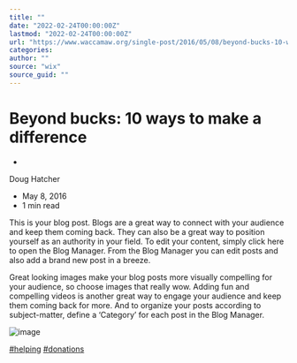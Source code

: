 ```yaml
---
title: ""
date: "2022-02-24T00:00:00Z"
lastmod: "2022-02-24T00:00:00Z"
url: "https://www.waccamaw.org/single-post/2016/05/08/beyond-bucks-10-ways-to-make-a-difference"
categories:
author: ""
source: "wix"
source_guid: ""
---
```


# Beyond bucks: 10 ways to make a difference

-

Doug Hatcher
- May 8, 2016
- 1 min read

This is your blog post. Blogs are a great way to connect with your audience and keep them coming back. They can also be a great way to position yourself as an authority in your field. To edit your content, simply click here to open the Blog Manager. From the Blog Manager you can edit posts and also add a brand new post in a breeze.

Great looking images make your blog posts more visually compelling for your audience, so choose images that really wow. Adding fun and compelling videos is another great way to engage your audience and keep them coming back for more. And to organize your posts according to subject-matter, define a ‘Category’ for each post in the Blog Manager.

![image](https://static.wixstatic.com/media/5ca8a97313144b66bd93da08b0f01151.jpg/v1/fill/w_147,h_98,al_c,q_80,usm_0.66_1.00_0.01,blur_2,enc_avif,quality_auto/5ca8a97313144b66bd93da08b0f01151.jpg)

[#helping](https://www.waccamaw.org/updates/hashtags/helping) [#donations](https://www.waccamaw.org/updates/hashtags/donations)

